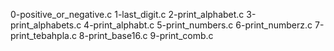 0-positive_or_negative.c 
1-last_digit.c 
2-print_alphabet.c 
3-print_alphabets.c 
4-print_alphabt.c 
5-print_numbers.c 6-print_numberz.c 7-print_tebahpla.c 8-print_base16.c 
9-print_comb.c
